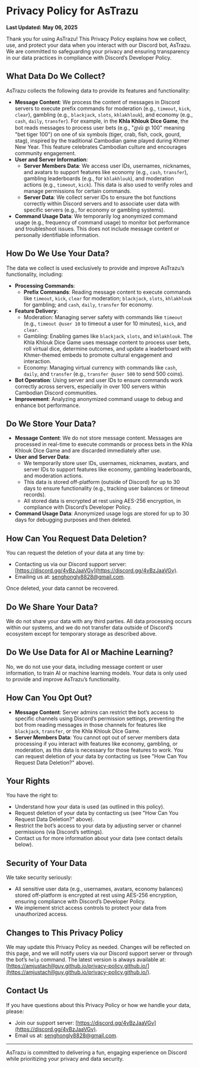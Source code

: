 # Privacy Policy for AsTrazu

**Last Updated: May 06, 2025**

Thank you for using AsTrazu! This Privacy Policy explains how we collect, use, and protect your data when you interact with our Discord bot, AsTrazu. We are committed to safeguarding your privacy and ensuring transparency in our data practices in compliance with Discord’s Developer Policy.

## What Data Do We Collect?

AsTrazu collects the following data to provide its features and functionality:

- **Message Content**: We process the content of messages in Discord servers to execute prefix commands for moderation (e.g., `timeout`, `kick`, `clear`), gambling (e.g., `blackjack`, `slots`, `khlakhlouk`), and economy (e.g., `cash`, `daily`, `transfer`). For example, in the **Khla Khlouk Dice Game**, the bot reads messages to process user bets (e.g., "ភ្នាល់ ខ្លា 100" meaning "bet tiger 100") on one of six symbols (tiger, crab, fish, cock, gourd, stag), inspired by the traditional Cambodian game played during Khmer New Year. This feature celebrates Cambodian culture and encourages community engagement.
- **User and Server Information**:
  - **Server Members Data**: We access user IDs, usernames, nicknames, and avatars to support features like economy (e.g., `cash`, `transfer`), gambling leaderboards (e.g., for `khlakhlouk`), and moderation actions (e.g., `timeout`, `kick`). This data is also used to verify roles and manage permissions for certain commands.
  - **Server Data**: We collect server IDs to ensure the bot functions correctly within Discord servers and to associate user data with specific servers (e.g., for economy or gambling systems).
- **Command Usage Data**: We temporarily log anonymized command usage (e.g., frequency of command usage) to monitor bot performance and troubleshoot issues. This does not include message content or personally identifiable information.

## How Do We Use Your Data?

The data we collect is used exclusively to provide and improve AsTrazu’s functionality, including:

- **Processing Commands**:
  - **Prefix Commands**: Reading message content to execute commands like `timeout`, `kick`, `clear` for moderation; `blackjack`, `slots`, `khlakhlouk` for gambling; and `cash`, `daily`, `transfer` for economy.
- **Feature Delivery**:
  - Moderation: Managing server safety with commands like `timeout` (e.g., `timeout @user 10` to timeout a user for 10 minutes), `kick`, and `clear`.
  - Gambling: Enabling games like `blackjack`, `slots`, and `khlakhlouk`. The Khla Khlouk Dice Game uses message content to process user bets, roll virtual dice, determine outcomes, and update a leaderboard with Khmer-themed embeds to promote cultural engagement and interaction.
  - Economy: Managing virtual currency with commands like `cash`, `daily`, and `transfer` (e.g., `transfer @user 500` to send 500 coins).
- **Bot Operation**: Using server and user IDs to ensure commands work correctly across servers, especially in over 100 servers within Cambodian Discord communities.
- **Improvement**: Analyzing anonymized command usage to debug and enhance bot performance.

## Do We Store Your Data?

- **Message Content**: We do not store message content. Messages are processed in real-time to execute commands or process bets in the Khla Khlouk Dice Game and are discarded immediately after use.
- **User and Server Data**:
  - We temporarily store user IDs, usernames, nicknames, avatars, and server IDs to support features like economy, gambling leaderboards, and moderation actions.
  - This data is stored off-platform (outside of Discord) for up to 30 days to ensure functionality (e.g., tracking user balances or timeout records).
  - All stored data is encrypted at rest using AES-256 encryption, in compliance with Discord’s Developer Policy.
- **Command Usage Data**: Anonymized usage logs are stored for up to 30 days for debugging purposes and then deleted.

## How Can You Request Data Deletion?

You can request the deletion of your data at any time by:

- Contacting us via our Discord support server: [https://discord.gg/4vBzJaaVGv](https://discord.gg/4vBzJaaVGv).
- Emailing us at: [senghongly8828@gmail.com](mailto:senghongly8828@gmail.com).

Once deleted, your data cannot be recovered.

## Do We Share Your Data?

We do not share your data with any third parties. All data processing occurs within our systems, and we do not transfer data outside of Discord’s ecosystem except for temporary storage as described above.

## Do We Use Data for AI or Machine Learning?

No, we do not use your data, including message content or user information, to train AI or machine learning models. Your data is only used to provide and improve AsTrazu’s functionality.

## How Can You Opt Out?

- **Message Content**: Server admins can restrict the bot’s access to specific channels using Discord’s permission settings, preventing the bot from reading messages in those channels for features like `blackjack`, `transfer`, or the Khla Khlouk Dice Game.
- **Server Members Data**: You cannot opt out of server members data processing if you interact with features like economy, gambling, or moderation, as this data is necessary for those features to work. You can request deletion of your data by contacting us (see "How Can You Request Data Deletion?" above).

## Your Rights

You have the right to:

- Understand how your data is used (as outlined in this policy).
- Request deletion of your data by contacting us (see "How Can You Request Data Deletion?" above).
- Restrict the bot’s access to your data by adjusting server or channel permissions (via Discord’s settings).
- Contact us for more information about your data (see contact details below).

## Security of Your Data

We take security seriously:

- All sensitive user data (e.g., usernames, avatars, economy balances) stored off-platform is encrypted at rest using AES-256 encryption, ensuring compliance with Discord’s Developer Policy.
- We implement strict access controls to protect your data from unauthorized access.

## Changes to This Privacy Policy

We may update this Privacy Policy as needed. Changes will be reflected on this page, and we will notify users via our Discord support server or through the bot’s `help` command. The latest version is always available at: [https://amjustachillguy.github.io/privacy-policy.github.io/](https://amjustachillguy.github.io/privacy-policy.github.io/).

## Contact Us

If you have questions about this Privacy Policy or how we handle your data, please:

- Join our support server: [https://discord.gg/4vBzJaaVGv](https://discord.gg/4vBzJaaVGv).
- Email us at: [senghongly8828@gmail.com](mailto:senghongly8828@gmail.com).

---

AsTrazu is committed to delivering a fun, engaging experience on Discord while prioritizing your privacy and data security.
